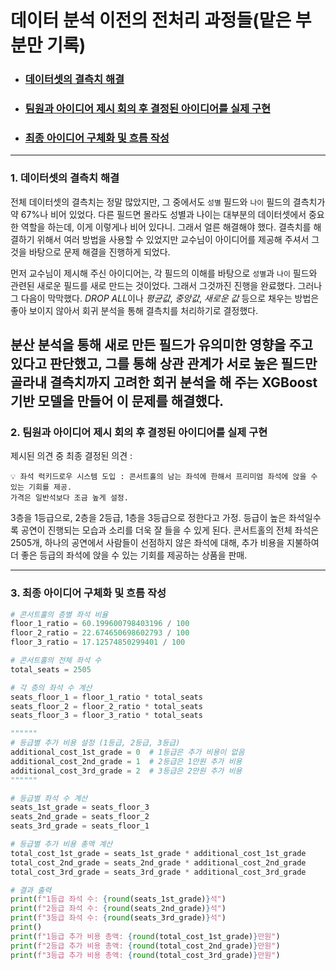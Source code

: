 # 데이터 분석 이전의 전처리 과정들(맡은 부분만 기록)
- ### [데이터셋의 결측치 해결](#데이터셋의-결측치-해결) 
- ### [팀원과 아이디어 제시 회의 후 결정된 아이디어를 실제 구현](#아이디어-구현)
- ### [최종 아이디어 구체화 및 흐름 작성](#최종-아이디어-구현)
---
 ### 1. 데이터셋의 결측치 해결 <a name="데이터셋의-결측치-해결"></a>
 전체 데이터셋의 결측치는 정말 많았지만, 그 중에서도 `성별` 필드와 `나이` 필드의 결측치가 약 67%나 비어 있었다. 다른 필드면 몰라도 성별과 나이는 대부분의 데이터셋에서 중요한 역할을 하는데, 이게 이렇게나 비어 있다니. 그래서 얼른 해결해야 했다. 결측치를 해결하기 위해서 여러 방법을 사용할 수 있었지만 교수님이 아이디어를 제공해 주셔서 그것을 바탕으로 문제 해결을 진행하게 되었다. 

 먼저 교수님이 제시해 주신 아이디어는, 각 필드의 이해를 바탕으로 `성별`과 `나이` 필드와 관련된 새로운 필드를 새로 만드는 것이었다. 그래서 그것까진 진행을 완료했다. 그러나 그 다음이 막막했다. *DROP ALL*이나 *평균값*, *중앙값*, *새로운 값* 등으로 채우는 방법은 좋아 보이지 않아서 회귀 분석을 통해 결측치를 처리하기로 결정했다.

 분산 분석을 통해 새로 만든 필드가 유의미한 영향을 주고 있다고 판단했고, 그를 통해 상관 관계가 서로 높은 필드만 골라내 결측치까지 고려한 회귀 분석을 해 주는 XGBoost 기반 모델을 만들어 이 문제를 해결했다.
---
 ### 2. 팀원과 아이디어 제시 회의 후 결정된 아이디어를 실제 구현 <a name="아이디어-구현"></a>
 제시된 의견 중 최종 결정된 의견 : 
 ```
 💡 좌석 럭키드로우 시스템 도입 : 콘서트홀의 남는 좌석에 한해서 프리미엄 좌석에 앉을 수 있는 기회를 제공.
 가격은 일반석보다 조금 높게 설정.
```
 3층을 1등급으로, 2층을 2등급, 1층을 3등급으로 정한다고 가정. 등급이 높은 좌석일수록 공연이 진행되는 모습과 소리를 더욱 잘 들을 수 있게 된다. 콘서트홀의 전체 좌석은 2505개, 하나의 공연에서 사람들이 선점하지 않은 좌석에 대해, 추가 비용을 지불하여 더 좋은 등급의 좌석에 앉을 수 있는 기회를 제공하는 상품을 판매.
 
---
 ### 3. 최종 아이디어 구체화 및 흐름 작성 <a name="최종-아이디어-구현"></a>
``` Python
# 콘서트홀의 층별 좌석 비율
floor_1_ratio = 60.199600798403196 / 100
floor_2_ratio = 22.674650698602793 / 100
floor_3_ratio = 17.12574850299401 / 100

# 콘서트홀의 전체 좌석 수
total_seats = 2505

# 각 층의 좌석 수 계산
seats_floor_1 = floor_1_ratio * total_seats
seats_floor_2 = floor_2_ratio * total_seats
seats_floor_3 = floor_3_ratio * total_seats

""""""
# 등급별 추가 비용 설정 (1등급, 2등급, 3등급)
additional_cost_1st_grade = 0  # 1등급은 추가 비용이 없음
additional_cost_2nd_grade = 1  # 2등급은 1만원 추가 비용
additional_cost_3rd_grade = 2  # 3등급은 2만원 추가 비용
""""""

# 등급별 좌석 수 계산
seats_1st_grade = seats_floor_3
seats_2nd_grade = seats_floor_2
seats_3rd_grade = seats_floor_1

# 등급별 추가 비용 총액 계산
total_cost_1st_grade = seats_1st_grade * additional_cost_1st_grade
total_cost_2nd_grade = seats_2nd_grade * additional_cost_2nd_grade
total_cost_3rd_grade = seats_3rd_grade * additional_cost_3rd_grade

# 결과 출력
print(f"1등급 좌석 수: {round(seats_1st_grade)}석")
print(f"2등급 좌석 수: {round(seats_2nd_grade)}석")
print(f"3등급 좌석 수: {round(seats_3rd_grade)}석")
print()
print(f"1등급 추가 비용 총액: {round(total_cost_1st_grade)}만원")
print(f"2등급 추가 비용 총액: {round(total_cost_2nd_grade)}만원")
print(f"3등급 추가 비용 총액: {round(total_cost_3rd_grade)}만원")
```
